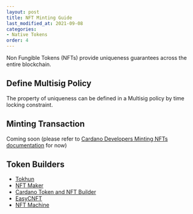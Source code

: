 ```yaml
---
layout: post
title: NFT Minting Guide
last_modified_at: 2021-09-08
categories:
- Native Tokens
order: 4
---
```


Non Fungible Tokens (NFTs) provide uniqueness guarantees across the entire blockchain.

## Define Multisig Policy
The property of uniqueness can be defined in a Multisig policy by time locking constraint.

## Minting Transaction
Coming soon (please refer to [Cardano Developers Minting NFTs documentation](https://developers.cardano.org/docs/native-tokens/minting-nfts/) for now)

## Token Builders
- [Tokhun](https://tokhun.io/account/assets/mint-nft)
- [NFT Maker](https://www.nft-maker.io/)
- [Cardano Token and NFT Builder](https://cardano-native-token.com/)
- [EasyCNFT](https://easycnft.art/en)
- [NFT Machine](https://nft-machine.com/)